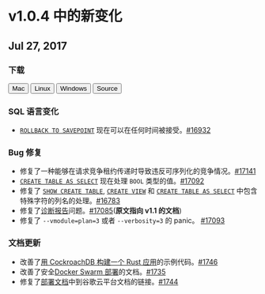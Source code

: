 # v1.0.4 中的新变化

## Jul 27, 2017

### 下载

<div id="os-tabs" class="clearfix">
    <a href="https://binaries.cockroachdb.com/cockroach-v1.0.4.darwin-10.9-amd64.tgz"><button id="mac" data-eventcategory="mac-binary-release-notes">Mac</button></a>
    <a href="https://binaries.cockroachdb.com/cockroach-v1.0.4.linux-amd64.tgz"><button id="linux" data-eventcategory="linux-binary-release-notes">Linux</button></a>
    <a href="https://binaries.cockroachdb.com/cockroach-v1.0.4.windows-6.2-amd64.zip"><button id="windows" data-eventcategory="windows-binary-release-notes">Windows</button></a>
    <a href="https://binaries.cockroachdb.com/cockroach-v1.0.4.src.tgz"><button id="source" data-eventcategory="source-release-notes">Source</button></a>
</div>

### SQL 语言变化

- [`ROLLBACK TO SAVEPOINT`](../v1.0_cn/rollback-transaction.md) 现在可以在任何时间被接受。[#16932](https://github.com/cockroachdb/cockroach/pull/16932)

### Bug 修复

- 修复了一种能够在请求竞争租约传递时导致违反可序列化的竞争情况。[#17141](https://github.com/cockroachdb/cockroach/pull/17141)
- [`CREATE TABLE AS SELECT`](../v1.0_cn/create-table-as.md) 现在处理 `BOOL` 类型的值。[#17092](https://github.com/cockroachdb/cockroach/pull/17092)
- 修复了 [`SHOW CREATE TABLE`](../v1.0_cn/show-create-table.md), [`CREATE VIEW`](../v1.0/create-view.html) 和 [`CREATE TABLE AS SELECT`](../v1.0_cn/create-table-as.md) 中包含特殊字符的列名的处理。[#16783](https://github.com/cockroachdb/cockroach/pull/16783)
- 修复了[诊断报告](../v1.0_cn/diagnostics-reporting.md)问题。[#17085](https://github.com/cockroachdb/cockroach/pull/17085)(**原文指向 v1.1 的文档**)
- 修复了 `--vmodule=plan=3` 或者 `--verbosity=3` 的 panic。 [#17093](https://github.com/cockroachdb/cockroach/pull/17093)

### 文档更新

- 改善了[用 CockroachDB 构建一个 Rust 应用](../v1.0_cn/build-a-rust-app-with-cockroachdb.md)的示例代码。[#1746](https://github.com/cockroachdb/docs/pull/1746)
- 改善了安全[Docker Swarm 部署](../v1.0_cn/orchestrate-cockroachdb-with-docker-swarm.md)的文档。[#1735](https://github.com/cockroachdb/docs/pull/1735)
- 修复了[部署文档](../v1.0_cn/deploy-cockroachdb-on-google-cloud-platform.md)中到谷歌云平台文档的链接。[#1744](https://github.com/cockroachdb/docs/pull/1744)
